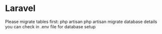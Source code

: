 # Laravel

Please migrate tables first:
php artisan
php artisan migrate
database details you can check in .env file for database setup
